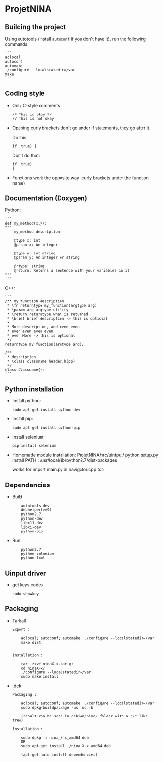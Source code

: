 # ProjetNINA

## Building the project

Using autotools (install `autoconf` if you don't have it), run the following commands:

	```
	aclocal
	autoconf
	automake
	./configure --localstatedir=/var
	make
	```

## Coding style

- Only C-style comments

	```
	/* This is okay */
	// This is not okay
	```

- Opening curly brackets don't go under if statements, they go after it.

	Do this:

	```
	if (true) {   
	```

	Don't do that:

	```
	if (true)
	{
	```

- Functions work the opposite way (curly brackets under the function name)

## Documentation (Doxygen)

Python :

	```
	def my_method(x,y):
	"""
		my_method description

		@type x: int
		@param x: An integer

		@type y: int|string
		@param y: An integer or string

		@rtype: string
		@return: Returns a sentence with your variables in it
	"""
	```

C++:

	```
	/** my_function description
	 * \fn returntype my_function(argtype arg)
	 * \param arg argtype utility
	 * \return returntype what is returned
	 * \brief brief description -> this is optional
	 *
	 * More description, and even even
	 * even even even even
	 * even More -> this is optional
	 */
	returntype my_function(argtype arg);

	/**
	 * description
	 * \class classname header.h(pp)
	 */
	class Classname{};
	```

## Python installation

- Install python:
	```
	sudo apt-get install python-dev
	```

- Install pip:
	```
	sudo apt-get install python-pip
	```

- Install selenium:
	```
	pip install selenium
	```

- Homemade module installation:
	ProjetNINA/src/uintput/ python setup.py install
	PATH : /usr/local/lib/python2.7/dist-packages

	works for import main.py in navigator.cpp too


## Dependancies

- Build
	
	```
		autotools-dev
		debhelper(>=9)
		python2.7
		python-dev
		libx11-dev
		libxi-dev
		python-pip
	```

- Run
	
	```
		python2.7
		python-selenium
		python-lxml
	```

## Uinput driver
- get keys codes
	```
	sudo showkey
	```

## Packaging
- Tarball
	```
	Export :

		aclocal; autoconf; automake; ./configure --localstatedir=/var
		make dist


	Installation :

		tar -zxvf ninaX-x.tar.gz
		cd ninaX-x/
		./configure --localstatedir=/var
		sudo make install
	```

- .deb
	```
	Packaging :
	
		aclocal; autoconf; automake; ./configure --localstatedir=/var
		sudo dpkg-buildpackage -us -uc -b 

		(result can be seen in debian/nina/ folder with a "/" like tree)

	Installation :

		sudo dpkg -i nina_X-x_amd64.deb
		OR
		sudo apt-get install ./nina_X-x_amd64.deb

		(apt-get auto install dependencies)
	```